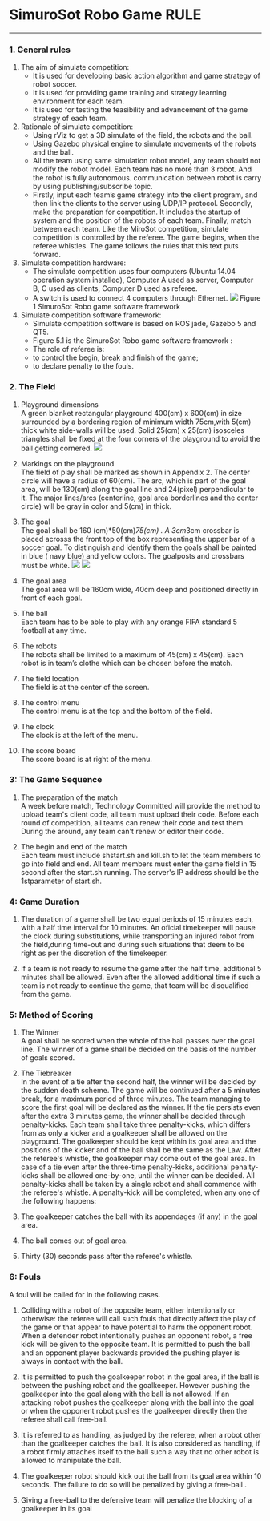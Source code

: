 # SimuroSot Robo Game RULE
----------
### 1. General rules

1. The aim of simulate competition:
    - It is used for developing basic action algorithm and game strategy of robot soccer.
    - It is used for providing game training and strategy learning environment for each team.
    - It is used for testing the feasibility and advancement of the game strategy of each team.
2. Rationale of simulate competition:
    - Using rViz to get a 3D simulate of the field, the robots and the ball.
    - Using Gazebo physical engine to simulate movements of the robots and the ball.
    - All the team using same simulation robot model, any team should not modify the robot model. Each team has no
more than 3 robot. And the robot is fully autonomous. communication between robot is carry by using
publishing/subscribe topic.
    - Firstly, input each team’s game strategy into the client program, and then link the clients to the server using
UDP/IP protocol. Secondly, make the preparation for competition. It includes the startup of system and the position
of the robots of each team. Finally, match between each team. Like the MiroSot competition, simulate competition is
controlled by the referee. The game begins, when the referee whistles. The game follows the rules that this text puts
forward.
3. Simulate competition hardware:
    - The simulate competition uses four computers (Ubuntu 14.04 operation system installed), Computer A used as
server, Computer B, C used as clients, Computer D used as referee.
    - A switch is used to connect 4 computers through Ethernet.
![](https://github.com/cao-yan/rules/blob/master/SimuroSot/image/1.png)  Figure 1 SimuroSot Robo game software framework
4. Simulate competition software framework:
    - Simulate competition software is based on ROS jade, Gazebo 5 and QT5.
    - Figure 5.1 is the SimuroSot Robo game software framework :
    - The role of referee is:
    - to control the begin, break and finish of the game;
    - to declare penalty to the fouls.

### 2. The Field
1. Playground dimensions   
A green blanket rectangular playground 400(cm) x 600(cm) in size surrounded by a bordering region of minimum width 75cm,with 5(cm) thick white side-walls will be used. Solid 25(cm) x 25(cm) isosceles triangles shall be fixed at the four corners of the playground to avoid the ball getting cornered.
![](https://github.com/cao-yan/rules/blob/master/SimuroSot/image/2.png) 

2. Markings on the playground  
The field of play shall be marked as shown in Appendix 2. The center circle will have a radius of 60(cm). The arc, which is part of the goal area, will be 130(cm) along the goal line and 24(pixel) perpendicular to it. The major lines/arcs (centerline, goal area borderlines and the center circle) will be gray in color and 5(cm) in thick.

3. The goal  
The goal shall be 160 (cm)*50(cm)*75(cm) . A 3cm*3cm crossbar is placed acrosss the front top of the box representing the upper bar of a soccer goal. To distinguish and identify them the goals shall be painted in blue ( navy blue) and yellow colors. The goalposts and crossbars must be white.
![](https://github.com/cao-yan/rules/blob/master/SimuroSot/image/3.png) ![](https://github.com/cao-yan/rules/blob/master/SimuroSot/image/4.png)

4. The goal area  
The goal area will be 160cm wide, 40cm deep and positioned directly in front of each goal.

5. The ball  
Each team has to be able to play with any orange FIFA standard 5 football at any time.

6. The robots  
The robots shall be limited to a maximum of 45(cm) x 45(cm). Each robot is in team’s clothe which can be chosen before the match.

7. The field location  
The field is at the center of the screen.

8. The control menu  
The control menu is at the top and the bottom of the field.

9. The clock  
The clock is at the left of the menu.

10. The score board  
The score board is at right of the menu.  

### 3: The Game Sequence
1. The preparation of the match  
A week before match, Technology Committed will provide the method to upload team's client code, all team must upload their code. Before each round of competition, all teams can renew their code and test them. During the around, any team can't renew or editor their code.

2. The begin and end of the match  
Each team must include shstart.sh and kill.sh to let the team members to go into field and end. All team members must enter the game field in 15 second after the start.sh running. The server's IP address should be the 1stparameter of start.sh.

### 4: Game Duration
1. The duration of a game shall be two equal periods of 15 minutes each, with a half time interval for 10 minutes. An oficial timekeeper will pause the clock during substitutions, while transporting an injured robot from the field,during time-out and during such situations that deem to be right as per the discretion of the timekeeper.

2. If a team is not ready to resume the game after the half time, additional 5 minutes shall be allowed. Even after the allowed additional time if such a team is not ready to continue the game, that team will be disqualified from the game.

### 5: Method of Scoring
1. The Winner  
A goal shall be scored when the whole of the ball passes over the goal line. The winner of a game shall be decided on the basis of the number of goals scored.

2. The Tiebreaker  
In the event of a tie after the second half, the winner will be decided by the sudden death scheme. The game will be continued after a 5 minutes break, for a maximum period of three minutes. The team managing to score the first goal will be declared as the winner. If the tie persists even after the extra 3 minutes game, the winner shall be decided through penalty-kicks. Each team shall take three penalty-kicks, which differs from as only a kicker and a goalkeeper shall be allowed on the playground. The goalkeeper should be kept within its goal area and the positions of the kicker and of the ball shall be the same as the Law. After the referee's whistle, the goalkeeper may come out of the goal area. In case of a tie even after the three-time penalty-kicks, additional penalty-kicks shall be allowed one-by-one, until the winner can be decided. All penalty-kicks shall be taken by a single robot and shall commence with the referee's whistle. A penalty-kick will be completed, when any one of the following happens:
1. The goalkeeper catches the ball with its appendages (if any) in the goal area.
2. The ball comes out of goal area.
3. Thirty (30) seconds pass after the referee's whistle.

### 6: Fouls
A foul will be called for in the following cases.  
1. Colliding with a robot of the opposite team, either intentionally or otherwise: the referee will call such fouls that directly affect the play of the game or that appear to have potential to harm the opponent robot. When a defender robot intentionally pushes an opponent robot, a free kick will be given to the opposite team. It is permitted to push the ball and an opponent player backwards provided the pushing player is always in contact with the ball.

2. It is permitted to push the goalkeeper robot in the goal area, if the ball is between the pushing robot and the goalkeeper. However pushing the goalkeeper into the goal along with the ball is not allowed. If an attacking robot pushes the goalkeeper along with the ball into the goal or when the opponent robot pushes the goalkeeper directly then the referee shall call free-ball.

3. It is referred to as handling, as judged by the referee, when a robot other than the goalkeeper catches the ball. It is also considered as handling, if a robot firmly attaches itself to the ball such a way that no other robot is allowed to manipulate the ball.

4. The goalkeeper robot should kick out the ball from its goal area within 10 seconds. The failure to do so will be
penalized by giving a ​ free-ball​ .

5. Giving a free-ball to the defensive team will penalize the blocking of a goalkeeper in its goal
